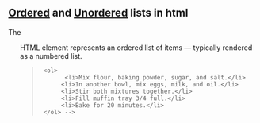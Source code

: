 ## [Ordered](https://developer.mozilla.org/en-US/docs/Web/HTML/Element/ol) and [Unordered](https://developer.mozilla.org/en-US/docs/Web/HTML/Element/ul) lists in html
  The <ol> HTML element represents an ordered list of items — typically rendered as a numbered list.
>      <ol>
>            <li>Mix flour, baking powder, sugar, and salt.</li>
>           <li>In another bowl, mix eggs, milk, and oil.</li>
>           <li>Stir both mixtures together.</li>
>           <li>Fill muffin tray 3/4 full.</li>
>           <li>Bake for 20 minutes.</li>
>      </ol> -->
    
